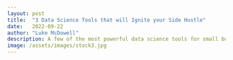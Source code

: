 ```yaml
---
layout: post
title:  "3 Data Science Tools that will Ignite your Side Hustle"
date:   2022-09-22
author: "Luke McDowell"
description: A few of the most powerful data science tools for small business ventures.
image: /assets/images/stock3.jpg
---
```

